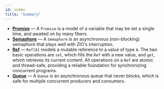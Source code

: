 ```yaml
---
id: index
title: "Summary"
---
```


- **[Promise](promise.md)** — A `Promise` is a model of a variable that may be set a single time, and awaited on by many fibers.
- **[Semaphore](semaphore.md)** — A `Semaphore` is an asynchronous (non-blocking) semaphore that plays well with ZIO's interruption.
- **[Ref](ref.md)** — `Ref[A]` models a mutable reference to a value of type `A`. The two basic operations are `set`, which fills the `Ref` with a new value, and `get`, which retrieves its current content. All operations on a `Ref` are atomic and thread-safe, providing a reliable foundation for synchronizing concurrent programs.
- **[Queue](queue.md)** — A `Queue` is an asynchronous queue that never blocks, which is safe for multiple concurrent producers and consumers.
